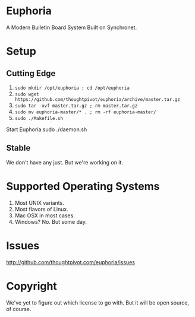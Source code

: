 # Euphoria

A Modern Bulletin Board System Built on Synchronet.

# Setup

## Cutting Edge 
1. `sudo mkdir /opt/euphoria ; cd /opt/euphoria`
2. `sudo wget https://github.com/thoughtpivot/euphoria/archive/master.tar.gz`
3. `sudo tar -xvf master.tar.gz ; rm master.tar.gz`
4. `sudo mv euphoria-master/* . ; rm -rf euphoria-master/`
4. `sudo ./Makefile.sh`

Start Euphoria
  sudo ./daemon.sh

## Stable
We don't have any just. But we're working on it.

# Supported Operating Systems
1. Most UNIX variants.
2. Most flavors of Linux.
3. Mac OSX in most cases.
4. Windows? No. But some day.

# Issues
http://github.com/thoughtpivot.com/euphoria/issues

# Copyright
We've yet to figure out which license to go with. But it will be open source, of course.




